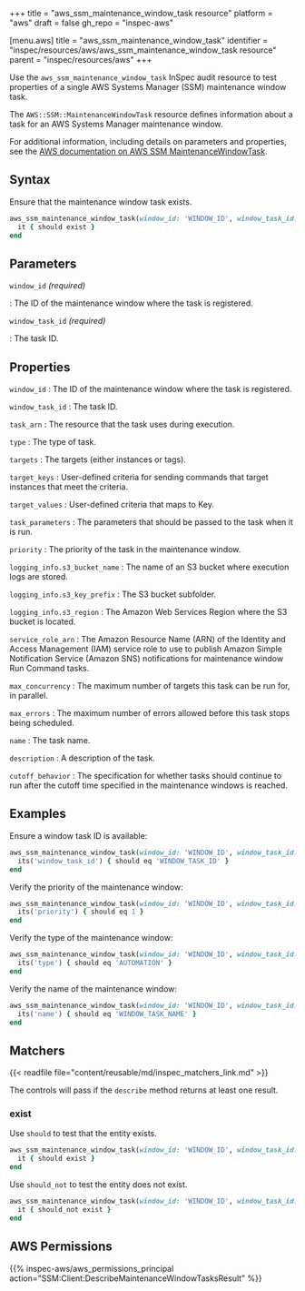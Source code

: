 +++
title = "aws_ssm_maintenance_window_task resource"
platform = "aws"
draft = false
gh_repo = "inspec-aws"

[menu.aws]
title = "aws_ssm_maintenance_window_task"
identifier = "inspec/resources/aws/aws_ssm_maintenance_window_task resource"
parent = "inspec/resources/aws"
+++

Use the `aws_ssm_maintenance_window_task` InSpec audit resource to test properties of a single AWS Systems Manager (SSM) maintenance window task.

The `AWS::SSM::MaintenanceWindowTask` resource defines information about a task for an AWS Systems Manager maintenance window.

For additional information, including details on parameters and properties, see the [AWS documentation on AWS SSM MaintenanceWindowTask](https://docs.aws.amazon.com/AWSCloudFormation/latest/UserGuide/aws-resource-ssm-maintenancewindowtask.html).

## Syntax

Ensure that the maintenance window task exists.

```ruby
aws_ssm_maintenance_window_task(window_id: 'WINDOW_ID', window_task_id: 'WINDOW_TASK_ID')
  it { should exist }
end
```

## Parameters

`window_id` _(required)_

: The ID of the maintenance window where the task is registered.

`window_task_id` _(required)_

: The task ID.

## Properties

`window_id`
: The ID of the maintenance window where the task is registered.

`window_task_id`
: The task ID.

`task_arn`
: The resource that the task uses during execution.

`type`
: The type of task.

`targets`
: The targets (either instances or tags).

`target_keys`
: User-defined criteria for sending commands that target instances that meet the criteria.

`target_values`
: User-defined criteria that maps to Key.

`task_parameters`
: The parameters that should be passed to the task when it is run.

`priority`
: The priority of the task in the maintenance window.

`logging_info.s3_bucket_name`
: The name of an S3 bucket where execution logs are stored.

`logging_info.s3_key_prefix`
: The S3 bucket subfolder.

`logging_info.s3_region`
: The Amazon Web Services Region where the S3 bucket is located.

`service_role_arn`
: The Amazon Resource Name (ARN) of the Identity and Access Management (IAM) service role to use to publish Amazon Simple Notification Service (Amazon SNS) notifications for maintenance window Run Command tasks.

`max_concurrency`
: The maximum number of targets this task can be run for, in parallel.

`max_errors`
: The maximum number of errors allowed before this task stops being scheduled.

`name`
: The task name.

`description`
: A description of the task.

`cutoff_behavior`
: The specification for whether tasks should continue to run after the cutoff time specified in the maintenance windows is reached.

## Examples

Ensure a window task ID is available:

```ruby
aws_ssm_maintenance_window_task(window_id: 'WINDOW_ID', window_task_id: 'WINDOW_TASK_ID')
  its('window_task_id') { should eq 'WINDOW_TASK_ID' }
end
```

Verify the priority of the maintenance window:

```ruby
aws_ssm_maintenance_window_task(window_id: 'WINDOW_ID', window_task_id: 'WINDOW_TASK_ID')
  its('priority') { should eq 1 }
end
```

Verify the type of the maintenance window:

```ruby
aws_ssm_maintenance_window_task(window_id: 'WINDOW_ID', window_task_id: 'WINDOW_TASK_ID')
  its('type') { should eq 'AUTOMATION' }
end
```

Verify the name of the maintenance window:

```ruby
aws_ssm_maintenance_window_task(window_id: 'WINDOW_ID', window_task_id: 'WINDOW_TASK_ID')
  its('name') { should eq 'WINDOW_TASK_NAME' }
end
```

## Matchers

{{< readfile file="content/reusable/md/inspec_matchers_link.md" >}}

The controls will pass if the `describe` method returns at least one result.

### exist

Use `should` to test that the entity exists.

```ruby
aws_ssm_maintenance_window_task(window_id: 'WINDOW_ID', window_task_id: 'WINDOW_TASK_ID')
  it { should exist }
end
```

Use `should_not` to test the entity does not exist.

```ruby
aws_ssm_maintenance_window_task(window_id: 'WINDOW_ID', window_task_id: 'WINDOW_TASK_ID')
  it { should_not exist }
end
```

## AWS Permissions

{{% inspec-aws/aws_permissions_principal action="SSM:Client:DescribeMaintenanceWindowTasksResult" %}}
